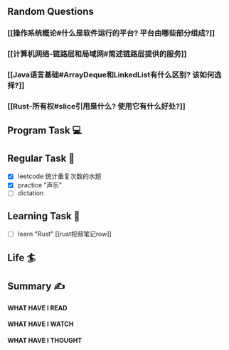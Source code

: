 ## Random Questions
### [[操作系统概论#什么是软件运行的平台? 平台由哪些部分组成?]]

### [[计算机网络-链路层和局域网#简述链路层提供的服务]]

### [[Java语言基础#ArrayDeque和LinkedList有什么区别? 该如何选择?]]

### [[Rust-所有权#slice引用是什么? 使用它有什么好处?]]



## Program Task  💻

## Regular Task  🤡
- [x] leetcode 统计重复次数的水题
- [x] practice "声乐"
- [ ] dictation

## Learning Task 🎯
- [ ] learn "Rust" [[rust视频笔记row]]
## Life 🏄

## Summary ✍
####  WHAT HAVE I READ

#### WHAT HAVE I WATCH

#### WHAT HAVE I THOUGHT
